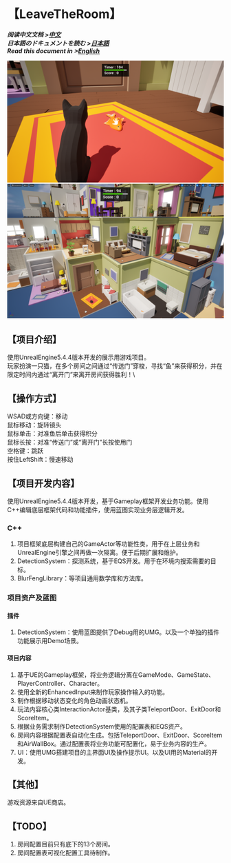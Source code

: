 # 【LeaveTheRoom】
***阅读中文文档 >[中文](README.md)***\
***日本語のドキュメントを読む >[日本語](README_ja.md)***\
***Read this document in >[English](README_en.md)***

![](Documents/LeaveTheRoom_1.png)
![](Documents/LeaveTheRoom_2.png)

## 【项目介绍】
使用UnrealEngine5.4.4版本开发的展示用游戏项目。\
玩家扮演一只猫，在多个房间之间通过“传送门”穿梭，寻找“鱼”来获得积分，并在限定时间内通过“离开门”来离开房间获得胜利！\

## 【操作方式】
WSAD或方向键：移动\
鼠标移动：旋转镜头\
鼠标单击：对准鱼后单击获得积分\
鼠标长按：对准“传送门”或“离开门”长按使用门\
空格键：跳跃\
按住LeftShift：慢速移动

## 【项目开发内容】
使用UnrealEngine5.4.4版本开发，基于Gameplay框架开发业务功能。使用C++编辑底层框架代码和功能插件，使用蓝图实现业务层逻辑开发。

### C++
1. 项目框架底层构建自己的GameActor等功能性类，用于在上层业务和UnrealEngine引擎之间再做一次隔离。便于后期扩展和维护。
2. DetectionSystem：探测系统，基于EQS开发。用于在环境内搜索需要的目标。
3. BlurFengLibrary：等项目通用数学库和方法库。

### 项目资产及蓝图
#### 插件
1. DetectionSystem：使用蓝图提供了Debug用的UMG。以及一个单独的插件功能展示用Demo场景。
#### 项目内容
1. 基于UE的Gameplay框架，将业务逻辑分离在GameMode、GameState、PlayerController、Character。
2. 使用全新的EnhancedInput来制作玩家操作输入的功能。
3. 制作根据移动状态变化的角色动画状态机。
4. 玩法内容核心类InteractionActor基类，及其子类TeleportDoor、ExitDoor和ScoreItem。
5. 根据业务需求制作DetectionSystem使用的配置表和EQS资产。
6. 房间内容根据配置表自动化生成。包括TeleportDoor、ExitDoor、ScoreItem和AirWallBox。通过配置表将业务功能可配置化，易于业务内容的生产。
7. UI：使用UMG搭建项目的主界面UI及操作提示UI。以及UI用的Material的开发。

## 【其他】
游戏资源来自UE商店。

## 【TODO】
1. 房间配置目前只有底下的13个房间。
2. 房间配置表可视化配置工具待制作。